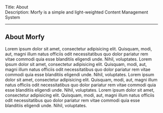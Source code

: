 Title: About  
Description: Morfy is a simple and light-weighted Content Management System  

----

## About Morfy

Lorem ipsum dolor sit amet, consectetur adipisicing elit. Quisquam, modi, aut, magni illum natus officiis odit necessitatibus quo dolor pariatur rem vitae commodi quia esse blanditiis eligendi unde. Nihil, voluptates.
Lorem ipsum dolor sit amet, consectetur adipisicing elit. Quisquam, modi, aut, magni illum natus officiis odit necessitatibus quo dolor pariatur rem vitae commodi quia esse blanditiis eligendi unde. Nihil, voluptates.
Lorem ipsum dolor sit amet, consectetur adipisicing elit. Quisquam, modi, aut, magni illum natus officiis odit necessitatibus quo dolor pariatur rem vitae commodi quia esse blanditiis eligendi unde. Nihil, voluptates.
Lorem ipsum dolor sit amet, consectetur adipisicing elit. Quisquam, modi, aut, magni illum natus officiis odit necessitatibus quo dolor pariatur rem vitae commodi quia esse blanditiis eligendi unde. Nihil, voluptates.
